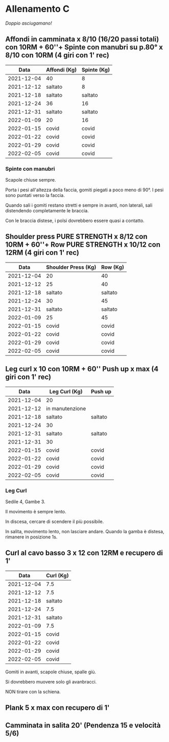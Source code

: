 # Allenamento C

_Doppio asciugamano!_

## Affondi in camminata x 8/10 (16/20 passi totali) con 10RM + 60''+ Spinte con manubri su p.80° x 8/10 con 10RM (4 giri con 1' rec)

| Data       | Affondi (Kg) | Spinte (Kg) | 
| ---------- | ------------ | ----------- |
| 2021-12-04 |           40 |           8 |
| 2021-12-12 |      saltato |           8 |
| 2021-12-18 |      saltato |     saltato |
| 2021-12-24 |           36 |          16 |
| 2021-12-31 |      saltato |     saltato |
| 2022-01-09 |           20 |          16 |
| 2022-01-15 |        covid |       covid |
| 2022-01-22 |        covid |       covid |
| 2022-01-29 |        covid |       covid |
| 2022-02-05 |        covid |       covid |

### Spinte con manubri

Scapole chiuse sempre.

Porta i pesi all'altezza della faccia, gomiti piegati a poco meno di 90°. I pesi sono puntati verso la faccia.

Quando sali i gomiti restano stretti e sempre in avanti, non laterali, sali distendendo completamente le braccia.

Con le braccia distese, i polsi dovrebbero essere quasi a contatto.

## Shoulder press PURE STRENGTH x 8/12 con 10RM + 60''+ Row PURE STRENGTH x 10/12 con 12RM (4 giri con 1' rec)

| Data       | Shoulder Press (Kg) | Row (Kg) | 
| ---------- | ------------------- | -------- |
| 2021-12-04 |                  20 |       40 |
| 2021-12-12 |                  25 |       40 |
| 2021-12-18 |             saltato |  saltato |
| 2021-12-24 |                  30 |       45 |
| 2021-12-31 |             saltato |  saltato |
| 2022-01-09 |                  25 |       45 |
| 2022-01-15 |               covid |    covid |
| 2022-01-22 |               covid |    covid |
| 2022-01-29 |               covid |    covid |
| 2022-02-05 |               covid |    covid |

## Leg curl x 10 con 10RM + 60'' Push up x max (4 giri con 1' rec)

| Data       |   Leg Curl (Kg) | Push up | 
| ---------- | --------------- | ------- |
| 2021-12-04 |              20 |         |
| 2021-12-12 | in manutenzione |         |
| 2021-12-18 |         saltato | saltato |
| 2021-12-24 |              30 |         |
| 2021-12-31 |         saltato | saltato |
| 2021-12-31 |              30 |         |
| 2022-01-15 |           covid |   covid |
| 2022-01-22 |           covid |   covid |
| 2022-01-29 |           covid |   covid |
| 2022-02-05 |           covid |   covid |

### Leg Curl

Sedile 4, Gambe 3.

Il movimento è sempre lento.

In discesa, cercare di scendere il più possibile.

In salita, movimento lento, non lasciare andare. Quando la gamba è distesa, rimanere in posizione 1s.

## Curl al cavo basso 3 x 12 con 12RM e recupero di 1'

| Data       | Curl (Kg) | 
| ---------- | --------- |
| 2021-12-04 |       7.5 |
| 2021-12-12 |       7.5 |
| 2021-12-18 |   saltato |
| 2021-12-24 |       7.5 |
| 2021-12-31 |   saltato |
| 2022-01-09 |       7.5 |
| 2022-01-15 |     covid |
| 2022-01-22 |     covid |
| 2022-01-29 |     covid |
| 2022-02-05 |     covid |

Gomiti in avanti, scapole chiuse, spalle giù.

Si dovrebbero muovere solo gli avanbracci.

NON tirare con la schiena.

## Plank 5 x max con recupero di 1'

## Camminata in salita 20' (Pendenza 15 e velocità 5/6)
